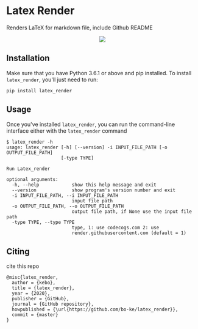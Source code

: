 # Latex Render

Renders LaTeX for markdown file, include Github README
<p align="center">
    <img src="https://upload.wikimedia.org/wikipedia/commons/thumb/9/92/LaTeX_logo.svg/200px-LaTeX_logo.svg.png">
</p>

## Installation
Make sure that you have Python 3.6.1 or above and pip installed. To install `latex_render`, you'll just need to run:
```shell script
pip install latex_render
```

## Usage
Once you've installed `latex_render`, you can run the command-line interface either with the `latex_render` command
```shell script
$ latex_render -h
usage: latex_render [-h] [--version] -i INPUT_FILE_PATH [-o OUTPUT_FILE_PATH]
                    [-type TYPE]

Run Latex_render

optional arguments:
  -h, --help            show this help message and exit
  --version             show program's version number and exit
  -i INPUT_FILE_PATH, --i INPUT_FILE_PATH
                        input file path
  -o OUTPUT_FILE_PATH, --o OUTPUT_FILE_PATH
                        output file path, if None use the input file path
  -type TYPE, --type TYPE
                        type, 1: use codecogs.com 2: use
                        render.githubusercontent.com (default = 1)
```

## Citing
cite this repo
```
@misc{latex_render,
  author = {kebo},
  title = {latex_render},
  year = {2020},
  publisher = {GitHub},
  journal = {GitHub repository},
  howpublished = {\url{https://github.com/bo-ke/latex_render}},
  commit = {master}
}
```